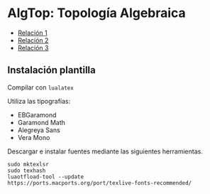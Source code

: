 # AlgTop: Topología Algebraica

- [Relación 1](relacion1.pdf)
- [Relación 2](relacion2.pdf)
- [Relación 3](relacion3.pdf)

## Instalación plantilla

Compilar con `lualatex`

Utiliza las tipografías:

- EBGaramond
- Garamond Math
- Alegreya Sans
- Vera Mono

Descargar e instalar fuentes mediante las siguientes herramientas.

```
sudo mktexlsr 
sudo texhash            
luaotfload-tool --update
https://ports.macports.org/port/texlive-fonts-recommended/
```
